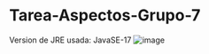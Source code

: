 # Tarea-Aspectos-Grupo-7

Version de JRE usada: JavaSE-17
![image](https://user-images.githubusercontent.com/107769722/199858193-6dbb4a2b-c298-4035-be1b-6844409bc20c.png)
